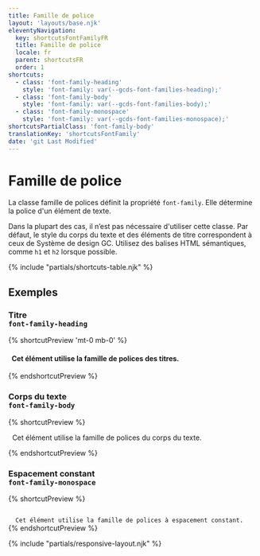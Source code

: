 ```yaml
---
title: Famille de police
layout: 'layouts/base.njk'
eleventyNavigation:
  key: shortcutsFontFamilyFR
  title: Famille de police
  locale: fr
  parent: shortcutsFR
  order: 1
shortcuts:
  - class: 'font-family-heading'
    style: 'font-family: var(--gcds-font-families-heading);'
  - class: 'font-family-body'
    style: 'font-family: var(--gcds-font-families-body);'
  - class: 'font-family-monospace'
    style: 'font-family: var(--gcds-font-families-monospace);'
shortcutsPartialClass: 'font-family-body'
translationKey: 'shortcutsFontFamily'
date: 'git Last Modified'
---
```


# Famille de police

La classe famille de polices définit la propriété `font-family`. Elle détermine la police d'un élément de texte.

<gcds-notice type="warning" notice-title-tag="h2" notice-title="Utiliser avec prudence">
  <gcds-text>Dans la plupart des cas, il n’est pas nécessaire d'utiliser cette classe. Par défaut, le style du corps du texte et des éléments de titre correspondent <gcds-link href="{{ links.typography }}">à ceux de Système de design GC</gcds-link>. Utilisez des balises HTML sémantiques, comme <code>h1</code> et <code>h2</code> lorsque possible.</gcds-text>
</gcds-notice>

{% include "partials/shortcuts-table.njk" %}

## Exemples

### Titre<br/>`font-family-heading`

{% shortcutPreview 'mt-0 mb-0' %}

<h4 class="font-family-heading">
  Cet élément utilise la famille de polices des titres.
</h4>
{% endshortcutPreview %}

### Corps du texte<br/>`font-family-body`

{% shortcutPreview %}

<p class="font-family-body">
  Cet élément utilise la famille de polices du corps du texte.
</p>
{% endshortcutPreview %}

### Espacement constant<br/>`font-family-monospace`

{% shortcutPreview %}

<code class="font-family-monospace">
  Cet élément utilise la famille de polices à espacement constant.
</code>
{% endshortcutPreview %}

{% include "partials/responsive-layout.njk" %}
